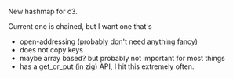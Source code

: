 New hashmap for c3.

Current one is chained, but I want one that's

- open-addressing (probably don't need anything fancy)
- does not copy keys
- maybe array based? but probably not important for most things
- has a get_or_put (in zig) API, I hit this extremely often.
